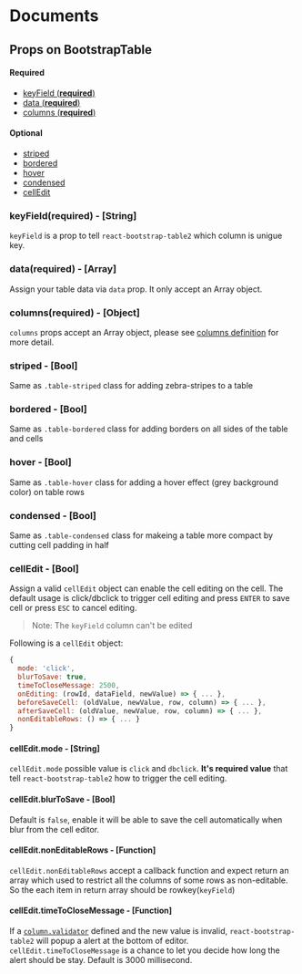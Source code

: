 # Documents

## Props on BootstrapTable

#### Required
* [keyField (**required**)](#keyField)
* [data (**required**)](#data)
* [columns (**required**)](#columns)

#### Optional
* [striped](#striped)
* [bordered](#bordered)
* [hover](#hover)
* [condensed](#condensed)
* [cellEdit](#cellEdit)

### <a name='keyField'>keyField(**required**) - [String]</a>
`keyField` is a prop to tell `react-bootstrap-table2` which column is unigue key.

### <a name='data'>data(**required**) - [Array]</a>
Assign your table data via `data` prop. It only accept an Array object.

### <a name='columns'>columns(**required**) - [Object]</a>
`columns` props accept an Array object, please see [columns definition](./columns.md) for more detail.

### <a name='striped'>striped - [Bool]</a>
Same as `.table-striped` class for adding zebra-stripes to a table
### <a name='bordered'>bordered - [Bool]</a>
Same as `.table-bordered` class for adding borders on all sides of the table and cells
### <a name='hover'>hover - [Bool]</a>
Same as `.table-hover` class for adding a hover effect (grey background color) on table rows
### <a name='condensed'>condensed - [Bool]</a>
Same as `.table-condensed` class for makeing a table more compact by cutting cell padding in half

### <a name='cellEdit'>cellEdit - [Bool]</a>
Assign a valid `cellEdit` object can enable the cell editing on the cell. The default usage is click/dbclick to trigger cell editing and press `ENTER` to save cell or press `ESC` to cancel editing.

> Note: The `keyField` column can't be edited

Following is a `cellEdit` object:
```js
{
  mode: 'click',
  blurToSave: true,
  timeToCloseMessage: 2500,
  onEditing: (rowId, dataField, newValue) => { ... },
  beforeSaveCell: (oldValue, newValue, row, column) => { ... },
  afterSaveCell: (oldValue, newValue, row, column) => { ... },
  nonEditableRows: () => { ... }
}
```
#### <a name='cellEdit.mode'>cellEdit.mode - [String]</a>
`cellEdit.mode` possible value is `click` and `dbclick`. **It's required value** that tell `react-bootstrap-table2` how to trigger the cell editing.

#### <a name='cellEdit.blurToSave'>cellEdit.blurToSave - [Bool]</a>
Default is `false`, enable it will be able to save the cell automatically when blur from the cell editor.

#### <a name='cellEdit.nonEditableRows'>cellEdit.nonEditableRows - [Function]</a>
`cellEdit.nonEditableRows` accept a callback function and expect return an array which used to restrict all the columns of some rows as non-editable. So the each item in return array should be rowkey(`keyField`)

#### <a name='cellEdit.timeToCloseMessage'>cellEdit.timeToCloseMessage - [Function]</a>
If a [`column.validator`](./columns.md#validator) defined and the new value is invalid, `react-bootstrap-table2` will popup a alert at the bottom of editor. `cellEdit.timeToCloseMessage` is a chance to let you decide how long the alert should be stay. Default is 3000 millisecond.
